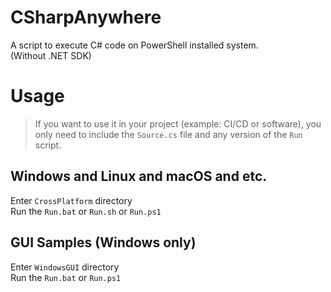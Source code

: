 # CSharpAnywhere
A script to execute C# code on PowerShell installed system.  
(Without .NET SDK)

# Usage
> If you want to use it in your project (example: CI/CD or software), you only need to include the `Source.cs` file and any version of the `Run` script.  

## Windows and Linux and macOS and etc.
Enter `CrossPlatform` directory  
Run the `Run.bat` or `Run.sh` or `Run.ps1`  

## GUI Samples (Windows only)
Enter `WindowsGUI` directory  
Run the `Run.bat` or `Run.ps1`  
